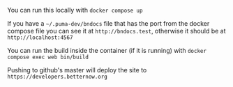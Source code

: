 You can run this locally with `docker compose up`

If you have a `~/.puma-dev/bndocs` file that has the port from the docker
compose file you can see it at `http://bndocs.test`, otherwise it should be at
`http://localhost:4567`

You can run the build inside the container (if it is running) with `docker
compose exec web bin/build`

Pushing to github's master will deploy the site to
`https://developers.betternow.org`
